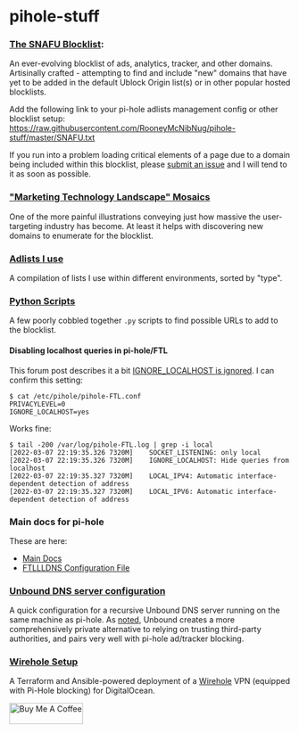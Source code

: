 # pihole-stuff

### [The SNAFU Blocklist](https://github.com/RooneyMcNibNug/pihole-stuff/blob/master/SNAFU.txt):
An ever-evolving blocklist of ads, analytics, tracker, and other domains. Artisinally crafted - attempting to find and include "new" domains that have yet to be added in the default Ublock Origin list(s) or in other popular hosted blocklists.

Add the following link to your pi-hole adlists management config or other blocklist setup: https://raw.githubusercontent.com/RooneyMcNibNug/pihole-stuff/master/SNAFU.txt

If you run into a problem loading critical elements of a page due to a domain being included within this blocklist, please [submit an issue](https://github.com/RooneyMcNibNug/pihole-stuff/issues) and I will tend to it as soon as possible. 

### ["Marketing Technology Landscape" Mosaics](https://github.com/RooneyMcNibNug/pihole-stuff/tree/master/martech_landscape_imgs)
One of the more painful illustrations conveying just how massive the user-targeting industry has become. At least it helps with discovering new domains to enumerate for the blocklist.

### [Adlists I use](https://github.com/RooneyMcNibNug/pihole-stuff/blob/master/adlists_config.txt)
A compilation of lists I use within different environments, sorted by "type".

### [Python Scripts](https://github.com/RooneyMcNibNug/pihole-stuff/tree/master/python_scripts)
A few poorly cobbled together `.py` scripts to find possible URLs to add to the blocklist.

#### Disabling localhost queries in pi-hole/FTL
This forum post describes it a bit [IGNORE_LOCALHOST is ignored](https://discourse.pi-hole.net/t/ignore-localhost-is-ignored/41036). I can confirm this setting:

```
$ cat /etc/pihole/pihole-FTL.conf
PRIVACYLEVEL=0
IGNORE_LOCALHOST=yes
```

Works fine:
```
$ tail -200 /var/log/pihole-FTL.log | grep -i local
[2022-03-07 22:19:35.326 7320M]    SOCKET_LISTENING: only local
[2022-03-07 22:19:35.326 7320M]    IGNORE_LOCALHOST: Hide queries from localhost
[2022-03-07 22:19:35.327 7320M]    LOCAL_IPV4: Automatic interface-dependent detection of address
[2022-03-07 22:19:35.327 7320M]    LOCAL_IPV6: Automatic interface-dependent detection of address
```

### Main docs for pi-hole
These are here:
 - [Main Docs](https://docs.pi-hole.net/)
 - [FTLLLDNS Configuration File](https://docs.pi-hole.net/ftldns/configfile/)

### [Unbound DNS server configuration](https://github.com/RooneyMcNibNug/pihole-stuff/blob/master/unbound.conf.d/pi-hole.conf)
A quick configuration for a recursive Unbound DNS server running on the same machine as pi-hole. As [noted](https://docs.pi-hole.net/guides/dns/unbound/#configure-unbound), Unbound creates a more comprehensively private alternative to relying on trusting third-party authorities, and pairs very well with pi-hole ad/tracker blocking.

### [Wirehole Setup](https://github.com/RooneyMcNibNug/pihole-stuff/tree/master/wirehole_setup)
A Terraform and Ansible-powered deployment of a [Wirehole](https://github.com/IAmStoxe/wirehole) VPN (equipped with Pi-Hole blocking) for DigitalOcean.

<a href="https://www.buymeacoffee.com/rooneymcnibnug" target="_blank"><img src="https://cdn.buymeacoffee.com/buttons/default-blue.png" alt="Buy Me A Coffee" height="38" width="132"></a>
